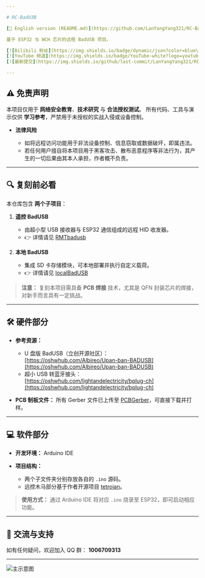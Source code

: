 ```yaml
---

# RC-BadU3B

[🔗 English version (README.md)](https://github.com/LanYangYang321/RC-BadU3B/blob/main/README.md)

基于 ESP32 与 WCH 芯片的远程 BadUSB 项目。

[![Bilibili 粉丝](https://img.shields.io/badge/dynamic/json?color=blue\&label=BiliBili\&labelColor=white\&query=\$.data.follower\&url=https://api.bilibili.com/x/relation/stat?vmid=1084866085\&logo=bilibili\&style=flat-square)](https://space.bilibili.com/1084866085)
[![YouTube 频道](https://img.shields.io/badge/YouTube-white?logo=youtube\&logoColor=FF0000\&style=flat-square)](https://www.youtube.com/@lyyontop)
[![最新提交](https://img.shields.io/github/last-commit/LanYangYang321/RC-BadU3B?color=yellow\&logo=github\&label=Latest\&style=flat-square)](https://github.com/LanYangYang321/RC-BadU3B)

---
```


## ⚠️ 免责声明

本项目仅用于 **网络安全教育**、**技术研究** 与 **合法授权测试**。
所有代码、工具与演示仅供 **学习参考**，严禁用于未授权的实战入侵或设备控制。

* **法律风险**

  * 如将远程访问功能用于非法设备控制、信息窃取或数据破坏，即属违法。
  * 若任何用户擅自将本项目用于黑客攻击、散布恶意程序等非法行为，其产生的一切后果由其本人承担，作者概不负责。

---

## 🔍 复刻前必看

本仓库包含 **两个子项目**：

1. **遥控 BadUSB**

   * 由超小型 USB 接收器与 ESP32 通信组成的远程 HID 收发器。
   * 👉 详情请见 [RMTbadusb](https://github.com/LanYangYang321/RC-BadU3B/tree/main/RMTbadusb)

2. **本地 BadUSB**

   * 集成 SD 卡存储模块，可本地部署并执行自定义载荷。
   * 👉 详情请见 [localBadUSB](https://github.com/LanYangYang321/RC-BadU3B/tree/main/localBadUSB)

> **注意：** 复刻本项目需具备 **PCB 焊接** 技术，尤其是 QFN 封装芯片的焊接，对新手而言具有一定挑战。

---

## 🛠 硬件部分

* **参考资源：**

  * U 盘版 BadUSB（立创开源社区）：
    [https://oshwhub.com/Albireo/Upan-ban-BADUSB](https://oshwhub.com/Albireo/Upan-ban-BADUSB)
  * 超小 USB 转蓝牙接头：
    [https://oshwhub.com/lightandelectricity/bplug-ch](https://oshwhub.com/lightandelectricity/bplug-ch)

* **PCB 制板文件：**
  所有 Gerber 文件已上传至 [PCBGerber](https://github.com/LanYangYang321/RC-BadU3B/tree/main/PCBGerber)，可直接下载并打样。

---

## 💻 软件部分

* **开发环境：** Arduino IDE
* **项目结构：**

  * 两个子文件夹分别存放各自的 `.ino` 源码。
  * 远控木马部分基于作者开源项目 [tetrojan](https://github.com/LanYangYang321/tetrojan)。

> **使用方式：** 通过 Arduino IDE 将对应 `.ino` 烧录至 ESP32，即可启动相应功能。

---

## 🤝 交流与支持

如有任何疑问，欢迎加入 QQ 群：
**1006709313**

---

![主示意图](https://github.com/user-attachments/assets/5b41c8c0-5ea8-431e-9fa9-dd67ad85dcf0)
